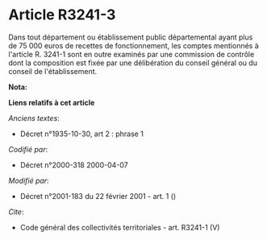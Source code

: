 # Article R3241-3

Dans tout département ou établissement public départemental ayant plus de 75 000 euros de recettes de fonctionnement, les
comptes mentionnés à l'article R. 3241-1 sont en outre examinés par une commission de contrôle dont la composition est fixée
par une délibération du conseil général ou du conseil de l'établissement.

**Nota:**



**Liens relatifs à cet article**

_Anciens textes_:

  - Décret n°1935-10-30, art 2 : phrase 1

_Codifié par_:

  - Décret n°2000-318 2000-04-07

_Modifié par_:

  - Décret n°2001-183 du 22 février 2001 - art. 1 ()

_Cite_:

  - Code général des collectivités territoriales - art. R3241-1 (V)
